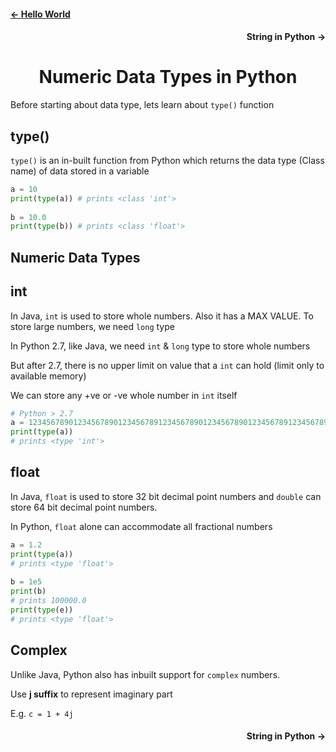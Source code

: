 <h4 align="left"> <a href="https://github.com/iamvickyav/python-for-java-developers/blob/main/1.hello_world_in_python.md"><- Hello World</a></h4>
<h4 align="right"> String in Python -> </h4>
<h1 align="center"> Numeric Data Types in Python </h1>
   
Before starting about data type, lets learn about `type()` function
 
 ## type()
 
`type()` is an in-built function from Python which returns the data type (Class name) of data stored in a variable
  
```python
a = 10
print(type(a)) # prints <class 'int'>
  
b = 10.0
print(type(b)) # prints <class 'float'>
```

## Numeric Data Types

## int
  
In Java, `int` is used to store whole numbers. Also it has a MAX VALUE. To store large numbers, we need `long` type

In Python 2.7, like Java, we need `int` & `long` type to store whole numbers
  
But after 2.7, there is no upper limit on value that a `int` can hold (limit only to available memory)
  
We can store any +ve or -ve whole number in `int` itself 
  
```python
# Python > 2.7
a = 123456789012345678901234567891234567890123456789012345678912345678901234567890123456789
print(type(a))
# prints <type 'int'>
```
   
## float
   
In Java, `float` is used to store 32 bit decimal point numbers and `double` can store 64 bit decimal point numbers.

In Python, `float` alone can accommodate all fractional numbers 
   
```python
a = 1.2
print(type(a))
# prints <type 'float'>
   
b = 1e5
print(b)
# prints 100000.0
print(type(e))
# prints <type 'float'>
```

## Complex
   
Unlike Java, Python also has inbuilt support for `complex` numbers. 

Use **j suffix** to represent imaginary part
  
E.g. `c = 1 + 4j`
   
<h4 align="right"> String in Python -> </h4>
